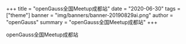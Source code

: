 +++
title = "openGauss全国Meetup成都站"
date = "2020-06-30"
tags = ["theme"]
banner = "img/banners/banner-20190829ai.png"
author = "openGauss"
summary = "openGauss全国Meetup成都站"
+++


openGauss全国Meetup成都站

